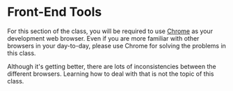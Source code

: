 # Front-End Tools
For this section of the class, you will be required to use [Chrome](https://www.google.com/chrome/) as your development web browser.
Even if you are more familiar with other browsers in your day-to-day, please use Chrome for solving the problems in this class.

Although it's getting better, there are lots of inconsistencies between the different browsers.
Learning how to deal with that is not the topic of this class.
